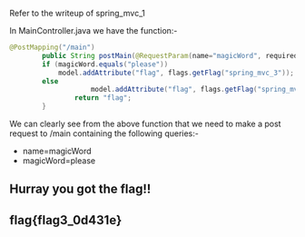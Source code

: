 Refer to the writeup of spring_mvc_1

In MainController.java we have the function:-

```java
@PostMapping("/main")
        public String postMain(@RequestParam(name="magicWord", required=false, defaultValue="") String magicWord, Model model) {
		if (magicWord.equals("please"))
			model.addAttribute("flag", flags.getFlag("spring_mvc_3"));	// post main param 
		else
                	model.addAttribute("flag", flags.getFlag("spring_mvc_2"));	// post main
                return "flag";
        }
```

We can clearly see from the above function that we need to make a post request to /main containing the following queries:-
 - name=magicWord
 - magicWord=please

## Hurray you got the flag!!

## flag{flag3_0d431e}
